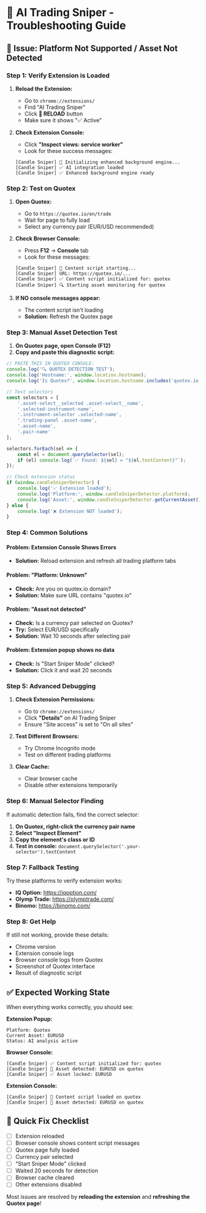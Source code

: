 # 🔧 AI Trading Sniper - Troubleshooting Guide

## 🚨 **Issue: Platform Not Supported / Asset Not Detected**

### **Step 1: Verify Extension is Loaded**

1. **Reload the Extension:**
   - Go to `chrome://extensions/`
   - Find "AI Trading Sniper"
   - Click **🔄 RELOAD** button
   - Make sure it shows "✅ Active"

2. **Check Extension Console:**
   - Click **"Inspect views: service worker"**
   - Look for these success messages:
   ```
   [Candle Sniper] 🚀 Initializing enhanced background engine...
   [Candle Sniper] ✅ AI integration loaded
   [Candle Sniper] ✅ Enhanced background engine ready
   ```

### **Step 2: Test on Quotex**

1. **Open Quotex:**
   - Go to `https://quotex.io/en/trade`
   - Wait for page to fully load
   - Select any currency pair (EUR/USD recommended)

2. **Check Browser Console:**
   - Press **F12** → **Console** tab
   - Look for these messages:
   ```
   [Candle Sniper] 🚀 Content script starting...
   [Candle Sniper] URL: https://quotex.io/...
   [Candle Sniper] ✅ Content script initialized for: quotex
   [Candle Sniper] 🔍 Starting asset monitoring for quotex
   ```

3. **If NO console messages appear:**
   - The content script isn't loading
   - **Solution:** Refresh the Quotex page

### **Step 3: Manual Asset Detection Test**

1. **On Quotex page, open Console (F12)**
2. **Copy and paste this diagnostic script:**

```javascript
// PASTE THIS IN QUOTEX CONSOLE:
console.log('🔍 QUOTEX DETECTION TEST');
console.log('Hostname:', window.location.hostname);
console.log('Is Quotex?', window.location.hostname.includes('quotex.io'));

// Test selectors
const selectors = [
    '.asset-select__selected .asset-select__name',
    '.selected-instrument-name', 
    '.instrument-selector .selected-name',
    '.trading-panel .asset-name',
    '.asset-name',
    '.pair-name'
];

selectors.forEach(sel => {
    const el = document.querySelector(sel);
    if (el) console.log(`✅ Found: ${sel} = "${el.textContent}"`);
});

// Check extension status
if (window.candleSniperDetector) {
    console.log('✅ Extension loaded');
    console.log('Platform:', window.candleSniperDetector.platform);
    console.log('Asset:', window.candleSniperDetector.getCurrentAsset());
} else {
    console.log('❌ Extension NOT loaded');
}
```

### **Step 4: Common Solutions**

#### **Problem: Extension Console Shows Errors**
- **Solution:** Reload extension and refresh all trading platform tabs

#### **Problem: "Platform: Unknown"**
- **Check:** Are you on quotex.io domain?
- **Solution:** Make sure URL contains "quotex.io"

#### **Problem: "Asset not detected"**
- **Check:** Is a currency pair selected on Quotex?
- **Try:** Select EUR/USD specifically
- **Solution:** Wait 10 seconds after selecting pair

#### **Problem: Extension popup shows no data**
- **Check:** Is "Start Sniper Mode" clicked?
- **Solution:** Click it and wait 20 seconds

### **Step 5: Advanced Debugging**

1. **Check Extension Permissions:**
   - Go to `chrome://extensions/`
   - Click **"Details"** on AI Trading Sniper
   - Ensure "Site access" is set to "On all sites"

2. **Test Different Browsers:**
   - Try Chrome Incognito mode
   - Test on different trading platforms

3. **Clear Cache:**
   - Clear browser cache
   - Disable other extensions temporarily

### **Step 6: Manual Selector Finding**

If automatic detection fails, find the correct selector:

1. **On Quotex, right-click the currency pair name**
2. **Select "Inspect Element"**
3. **Copy the element's class or ID**
4. **Test in console:** `document.querySelector('.your-selector').textContent`

### **Step 7: Fallback Testing**

Try these platforms to verify extension works:
- **IQ Option:** https://iqoption.com/
- **Olymp Trade:** https://olymptrade.com/
- **Binomo:** https://binomo.com/

### **Step 8: Get Help**

If still not working, provide these details:
- Chrome version
- Extension console logs
- Browser console logs from Quotex
- Screenshot of Quotex interface
- Result of diagnostic script

## ✅ **Expected Working State**

When everything works correctly, you should see:

**Extension Popup:**
```
Platform: Quotex
Current Asset: EURUSD
Status: AI analysis active
```

**Browser Console:**
```
[Candle Sniper] ✅ Content script initialized for: quotex
[Candle Sniper] 🎯 Asset detected: EURUSD on quotex
[Candle Sniper] ✅ Asset locked: EURUSD
```

**Extension Console:**
```
[Candle Sniper] 📡 Content script loaded on quotex
[Candle Sniper] 🎯 Asset detected: EURUSD on quotex
```

## 🎯 **Quick Fix Checklist**

- [ ] Extension reloaded
- [ ] Browser console shows content script messages
- [ ] Quotex page fully loaded
- [ ] Currency pair selected 
- [ ] "Start Sniper Mode" clicked
- [ ] Waited 20 seconds for detection
- [ ] Browser cache cleared
- [ ] Other extensions disabled

Most issues are resolved by **reloading the extension** and **refreshing the Quotex page**!